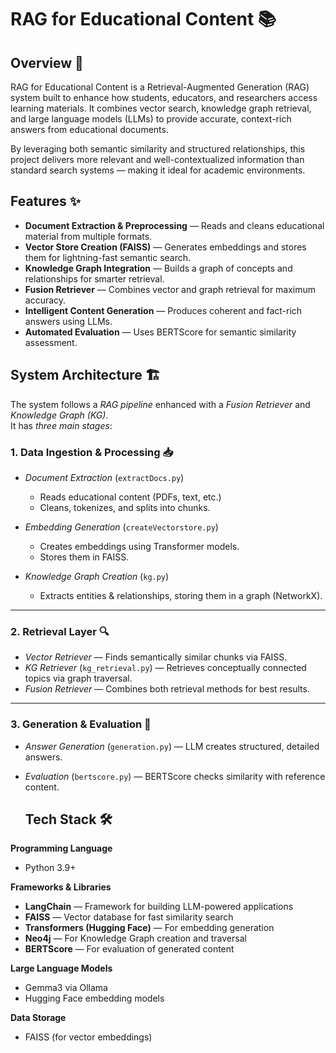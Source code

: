 # RAG for Educational Content 📚
## Overview 📜
RAG for Educational Content is a Retrieval-Augmented Generation (RAG) system built to enhance how students, educators, and researchers access learning materials.
It combines vector search, knowledge graph retrieval, and large language models (LLMs) to provide accurate, context-rich answers from educational documents.

By leveraging both semantic similarity and structured relationships, this project delivers more relevant and well-contextualized information than standard search systems — making it ideal for academic environments.

## Features ✨
- **Document Extraction & Preprocessing** — Reads and cleans educational material from multiple formats.
- **Vector Store Creation (FAISS)** — Generates embeddings and stores them for lightning-fast semantic search.
- **Knowledge Graph Integration** — Builds a graph of concepts and relationships for smarter retrieval.
- **Fusion Retriever** — Combines vector and graph retrieval for maximum accuracy.
- **Intelligent Content Generation** — Produces coherent and fact-rich answers using LLMs.
- **Automated Evaluation** — Uses BERTScore for semantic similarity assessment.

## System Architecture 🏗️

The system follows a *RAG pipeline* enhanced with a *Fusion Retriever* and *Knowledge Graph (KG)*.  
It has *three main stages*:

### 1. Data Ingestion & Processing 📥
- *Document Extraction* (`extractDocs.py`)  
  - Reads educational content (PDFs, text, etc.)  
  - Cleans, tokenizes, and splits into chunks.  

- *Embedding Generation* (`createVectorstore.py`)  
  - Creates embeddings using Transformer models.  
  - Stores them in FAISS.  

- *Knowledge Graph Creation* (`kg.py`)  
  - Extracts entities & relationships, storing them in a graph (NetworkX).  

---

### 2. Retrieval Layer 🔍
- *Vector Retriever* — Finds semantically similar chunks via FAISS.  
- *KG Retriever* (`kg_retrieval.py`) — Retrieves conceptually connected topics via graph traversal.  
- *Fusion Retriever* — Combines both retrieval methods for best results.  

---

### 3. Generation & Evaluation 🧠
- *Answer Generation* (`generation.py`) — LLM creates structured, detailed answers.  
- *Evaluation* (`bertscore.py`) — BERTScore checks similarity with reference content.

  ## Tech Stack 🛠️

**Programming Language**
- Python 3.9+

**Frameworks & Libraries**
- **LangChain** — Framework for building LLM-powered applications  
- **FAISS** — Vector database for fast similarity search  
- **Transformers (Hugging Face)** — For embedding generation  
- **Neo4j** — For Knowledge Graph creation and traversal   
- **BERTScore** — For evaluation of generated content

**Large Language Models**
- Gemma3 via Ollama
- Hugging Face embedding models

**Data Storage**
- FAISS (for vector embeddings)





